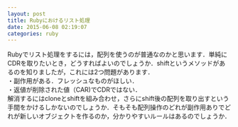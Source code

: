 ```yaml
---
layout: post
title: Rubyにおけるリスト処理
date: 2015-06-08 02:19:07
categories: ruby
---
```

<p>Rubyでリスト処理をするには，配列を使うのが普通なのかと思います．単純にCDRを取りたいとき，どうすればよいのでしょうか．shiftというメソッドがあるのを知りましたが，これには2つ問題があります．<br>
・副作用がある．フレッシュなものがほしい．<br>
・返値が削除された値（CAR)でCDRではない．<br>
解消するにはcloneとshiftを組み合わせ，さらにshift後の配列を取り出すという手間をかけるしかないのでしょうか．そもそも配列操作のどれが副作用ありでどれが新しいオブジェクトを作るのか，分かりやすいルールはあるのでしょうか．</p>
